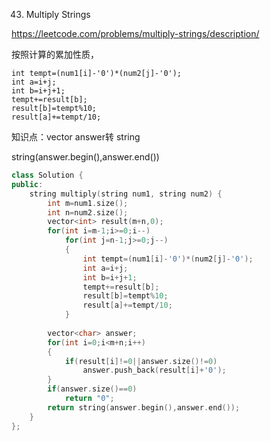 43. Multiply Strings

https://leetcode.com/problems/multiply-strings/description/

按照计算的累加性质，

```
int tempt=(num1[i]-'0')*(num2[j]-'0');
int a=i+j;
int b=i+j+1;
tempt+=result[b];
result[b]=tempt%10;
result[a]+=tempt/10;
```

知识点：vector<char>  answer转 string

string(answer.begin(),answer.end())

```c++
class Solution {
public:
    string multiply(string num1, string num2) {
        int m=num1.size();
        int n=num2.size();
        vector<int> result(m+n,0);
        for(int i=m-1;i>=0;i--)
            for(int j=n-1;j>=0;j--)
            {
                int tempt=(num1[i]-'0')*(num2[j]-'0');
                int a=i+j;
                int b=i+j+1;
                tempt+=result[b];
                result[b]=tempt%10;
                result[a]+=tempt/10;
            }
        
        vector<char> answer;
        for(int i=0;i<m+n;i++)
        {
            if(result[i]!=0||answer.size()!=0)
                answer.push_back(result[i]+'0');
        }
        if(answer.size()==0)
            return "0";
        return string(answer.begin(),answer.end());
    }
};
```

